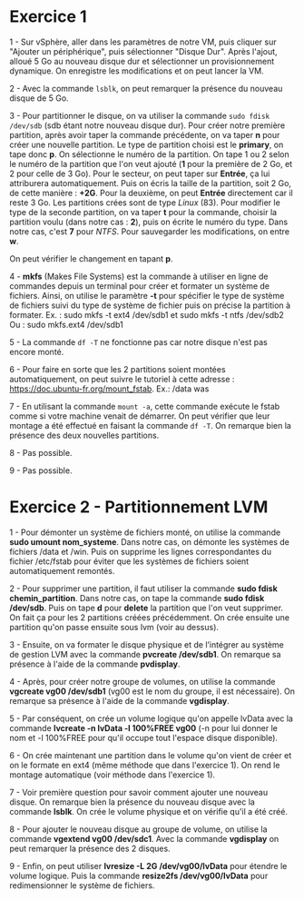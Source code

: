 # Exercice 1

1 - Sur vSphère, aller dans les paramètres de notre VM, puis cliquer sur "Ajouter un périphérique", puis sélectionner "Disque Dur". Après l'ajout, alloué 5 Go au nouveau disque dur et sélectionner un provisionnement dynamique. On enregistre les modifications et on peut lancer la VM.

2 - Avec la commande ``lsblk``, on peut remarquer la présence du nouveau disque de 5 Go.

3 - Pour partitionner le disque, on va utiliser la commande ``sudo fdisk /dev/sdb`` (sdb étant notre nouveau disque dur).
Pour créer notre première partition, après avoir taper la commande précédente, on va taper **n** pour créer une nouvelle partition. Le type de partition choisi est le **primary**, on tape donc **p**. On sélectionne le numéro de la partition. On tape 1 ou 2 selon le numéro de la partition que l'on veut ajouté (**1** pour la première de 2 Go, et 2 pour celle de 3 Go). Pour le secteur, on peut taper sur **Entrée**, ça lui attriburera automatiquement. Puis on écris la taille de la partition, soit 2 Go, de cette manière : **+2G**. Pour la deuxième, on peut **Entrée** directement car il reste 3 Go.
Les partitions crées sont de type *Linux* (83). Pour modifier le type de la seconde partition, on va taper **t** pour la commande, choisir la partition voulu (dans notre cas : **2**), puis on écrite le numéro du type. Dans notre cas, c'est **7** pour *NTFS*. Pour sauvegarder les modifications, on entre **w**.

On peut vérifier le changement en tapant **p**.

4 - **mkfs** (Makes File Systems) est la commande à utiliser en ligne de commandes depuis un terminal pour créer et formater un système de fichiers.
Ainsi, on utilise le paramètre **-t** pour spécifier le type de système de fichiers suivi du type de système de fichier puis on précise la partition à formater.
Ex. : sudo mkfs -t ext4 /dev/sdb1 et sudo mkfs -t ntfs /dev/sdb2
Ou : sudo mkfs.ext4 /dev/sdb1

5 - La commande ``df -T`` ne fonctionne pas car notre disque n'est pas encore monté.

6 - Pour faire en sorte que les 2 partitions soient montées automatiquement, on peut suivre le tutoriel à cette adresse : https://doc.ubuntu-fr.org/mount_fstab.
Ex.: /data was

7 - En utilisant la commande ``mount -a``, cette commande exécute le fstab comme si votre machine venait de démarrer. On peut vérifier que leur montage a été effectué en faisant la commande ``df -T``. On remarque bien la présence des deux nouvelles partitions.

8 - Pas possible.

9 - Pas possible.

# Exercice 2 - Partitionnement LVM

1 - Pour démonter un système de fichiers monté, on utilise la commande **sudo umount nom_systeme**. Dans notre cas, on démonte les systèmes de fichiers /data et /win. Puis on supprime les lignes correspondantes du fichier /etc/fstab pour éviter que les systèmes de fichiers soient automatiquement remontés.

2 - Pour supprimer une partition, il faut utiliser la commande **sudo fdisk chemin_partition**. Dans notre cas, on tape la commande **sudo fdisk /dev/sdb**. Puis on tape **d** pour **delete** la partition que l'on veut supprimer. On fait ça pour les 2 partitions créées précédemment.
On crée ensuite une partition qu'on passe ensuite sous lvm (voir au dessus).

3 - Ensuite, on va formater le disque physique et de l’intégrer au système de gestion LVM avec la commande **pvcreate /dev/sdb1**. On remarque sa présence à l'aide de la commande **pvdisplay**.

4 - Après, pour créer notre groupe de volumes, on utilise la commande **vgcreate vg00 /dev/sdb1** (vg00 est le nom du groupe, il est nécessaire). On remarque sa présence à l'aide de la commande **vgdisplay**.

5 - Par conséquent, on crée un volume logique qu'on appelle lvData avec la commande **lvcreate -n lvData -l 100%FREE vg00** (-n pour lui donner le nom et -l 100%FREE pour qu'il occupe tout l'espace disque disponible).

6 - On crée maintenant une partition dans le volume qu'on vient de créer et on le formate en ext4 (même méthode que dans l'exercice 1). On rend le montage automatique (voir méthode dans l'exercice 1).

7 - Voir première question pour savoir comment ajouter une nouveau disque. On remarque bien la présence du nouveau disque avec la commande **lsblk**. On crée le volume physique et on vérifie qu'il a été créé.

8 - Pour ajouter le nouveau disque au groupe de volume, on utilise la commande **vgextend vg00 /dev/sdc1**. Avec la commande **vgdisplay** on peut remarquer la présence des 2 disques.

9 - Enfin, on peut utiliser **lvresize -L 2G /dev/vg00/lvData** pour étendre le volume logique. Puis la commande **resize2fs /dev/vg00/lvData** pour redimensionner le système de fichiers.
